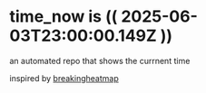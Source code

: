 # time_now is (( 2025-06-03T23:00:00.149Z ))

an automated repo that shows the currnent time

inspired by [breakingheatmap](https://github.com/breakingheatmap/breakingheatmap)